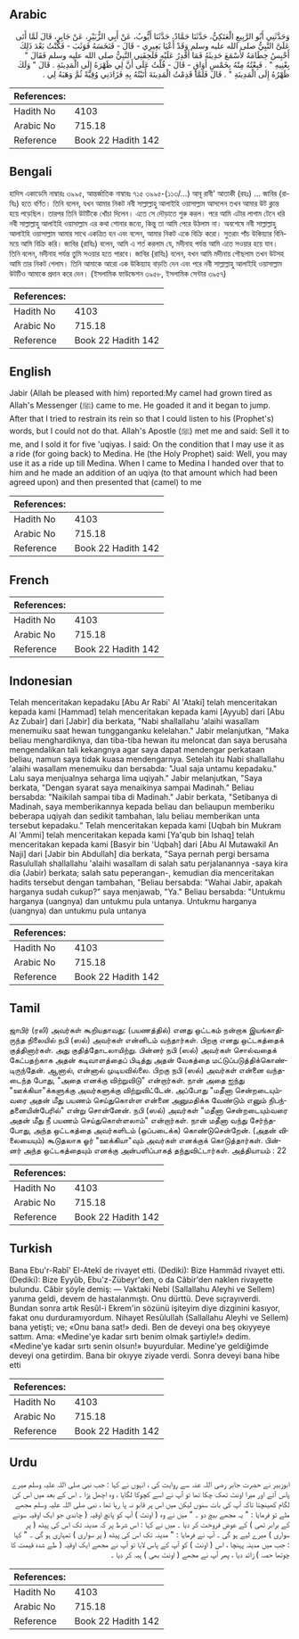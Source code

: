 ## Arabic


<div dir="rtl" lang="ar" style={{fontSize:'larger',backgroundColor:'#f8f9fa',padding:20}}>
وَحَدَّثَنِي أَبُو الرَّبِيعِ الْعَتَكِيُّ، حَدَّثَنَا حَمَّادٌ، حَدَّثَنَا أَيُّوبُ، عَنْ أَبِي الزُّبَيْرِ، عَنْ جَابِرٍ، قَالَ لَمَّا أَتَى عَلَىَّ النَّبِيُّ صلى الله عليه وسلم وَقَدْ أَعْيَا بَعِيرِي - قَالَ - فَنَخَسَهُ فَوَثَبَ - فَكُنْتُ بَعْدَ ذَلِكَ أَحْبِسُ خِطَامَهُ لأَسْمَعَ حَدِيثَهُ فَمَا أَقْدِرُ عَلَيْهِ فَلَحِقَنِي النَّبِيُّ صلى الله عليه وسلم فَقَالَ ‏"‏ بِعْنِيهِ ‏"‏ ‏.‏ فَبِعْتُهُ مِنْهُ بِخَمْسِ أَوَاقٍ - قَالَ - قُلْتُ عَلَى أَنَّ لِي ظَهْرَهُ إِلَى الْمَدِينَةِ ‏.‏ قَالَ ‏"‏ وَلَكَ ظَهْرُهُ إِلَى الْمَدِينَةِ ‏"‏ ‏.‏ قَالَ فَلَمَّا قَدِمْتُ الْمَدِينَةَ أَتَيْتُهُ بِهِ فَزَادَنِي وُقِيَّةً ثُمَّ وَهَبَهُ لِي ‏.‏
</div>
<div style={{backgroundColor:'#f8f9fa',padding:20, marginBottom: 10}}><table> <thead> <tr> <th>References:</th> <th></th> </tr> </thead> <tbody><tr><td>Hadith No</td><td>4103</td></tr><tr><td>Arabic No</td><td>715.18</td></tr><tr><td>Reference</td><td>Book 22 Hadith 142</td></tr></tbody></table></div>

## Bengali


<div dir="ltr" lang="bn" style={{fontSize:'larger',backgroundColor:'#f8f9fa',padding:20}}>
হাদিস একাডেমি নাম্বারঃ ৩৯৯৫, আন্তর্জাতিক নাম্বারঃ ৭১৫ ৩৯৯৫-(১১৩/...) আবূ রাবী' আতাকী (রহঃ) ... জাবির (রাযিঃ) হতে বর্ণিত। তিনি বলেন, যখন আমার নিকট নবী সাল্লাল্লাহু আলাইহি ওয়াসাল্লাম আসলেন তখন আমার উট ক্লান্ত হয়ে পড়েছিল। তারপর তিনি উটটিকে খোঁচা দিলেন। এতে সে দৌড়াতে শুরু করল। পরে আমি এটার লাগাম টেনে ধরি নবী সাল্লাল্লাহু আলাইহি ওয়াসাল্লাম এর কথা শোনার জন্যে, কিন্তু তা আমি পেরে উঠলাম না। অবশেষে নবী সাল্লাল্লাহু আলাইহি ওয়াসাল্লাম আমার সাথে একত্রিত হন এবং বলেন, আমার নিকট একে বিক্রি করো। সুতরাং পাঁচ উকিয়্যার বিনিময়ে আমি বিক্রি করি। জাবির (রাযিঃ) বলেন, আমি এ শর্ত করলাম যে, মদীনাহ পর্যন্ত আমি এতে সওয়ার হয়ে যাব। তিনি বলেন, মদীনাহ পর্যন্ত তুমি সওয়ার হতে পারবে। জাবির (রাযিঃ) বলেন, যখন আমি মদীনায় পৌছলাম তখন উটসহ আমি তার নিকট গেলাম। তিনি আমাকে আরো এক উকিয়্যাহ বাড়তি দেন এবং পরে নবী সাল্লাল্লাহু আলাইহি ওয়াসাল্লাম উটটিও আমাকে প্রদান করে দেন। (ইসলামিক ফাউন্ডেশন ৩৯৫৮, ইসলামিক সেন্টার ৩৯৫৭)
</div>
<div style={{backgroundColor:'#f8f9fa',padding:20, marginBottom: 10}}><table> <thead> <tr> <th>References:</th> <th></th> </tr> </thead> <tbody><tr><td>Hadith No</td><td>4103</td></tr><tr><td>Arabic No</td><td>715.18</td></tr><tr><td>Reference</td><td>Book 22 Hadith 142</td></tr></tbody></table></div>

## English


<div dir="ltr" lang="en" style={{fontSize:'larger',backgroundColor:'#f8f9fa',padding:20}}>
Jabir (Allah be pleased with him) reported:My camel had grown tired as Allah's Messenger (ﷺ) came to me. He goaded it and it began to jump. After that I tried to restrain its rein so that I could listen to his (Prophet's) words, but I could not do that. Allah's Apostle (ﷺ) met me and said: Sell it to me, and I sold it for five 'uqiyas. I said: On the condition that I may use it as a ride (for going back) to Medina. He (the Holy Prophet) said: Well, you may use it as a ride up till Medina. When I came to Medina I handed over that to him and he made an addition of an uqiya (to that amount which had been agreed upon) and then presented that (camel) to me
</div>
<div style={{backgroundColor:'#f8f9fa',padding:20, marginBottom: 10}}><table> <thead> <tr> <th>References:</th> <th></th> </tr> </thead> <tbody><tr><td>Hadith No</td><td>4103</td></tr><tr><td>Arabic No</td><td>715.18</td></tr><tr><td>Reference</td><td>Book 22 Hadith 142</td></tr></tbody></table></div>

## French


<div dir="ltr" lang="fr" style={{fontSize:'larger',backgroundColor:'#f8f9fa',padding:20}}>

</div>
<div style={{backgroundColor:'#f8f9fa',padding:20, marginBottom: 10}}><table> <thead> <tr> <th>References:</th> <th></th> </tr> </thead> <tbody><tr><td>Hadith No</td><td>4103</td></tr><tr><td>Arabic No</td><td>715.18</td></tr><tr><td>Reference</td><td>Book 22 Hadith 142</td></tr></tbody></table></div>

## Indonesian


<div dir="ltr" lang="id" style={{fontSize:'larger',backgroundColor:'#f8f9fa',padding:20}}>
Telah menceritakan kepadaku [Abu Ar Rabi' Al 'Ataki] telah menceritakan kepada kami [Hammad] telah menceritakan kepada kami [Ayyub] dari [Abu Az Zubair] dari [Jabir] dia berkata, "Nabi shallallahu 'alaihi wasallam menemuiku saat hewan tungganganku kelelahan." Jabir melanjutkan, "Maka beliau menghardiknya, dan tiba-tiba hewan itu meloncat dan saya berusaha mengendalikan tali kekangnya agar saya dapat mendengar perkataan beliau, namun saya tidak kuasa mendengarnya. Setelah itu Nabi shallallahu 'alaihi wasallam menemuiku dan bersabda: "Jual saja untamu kepadaku." Lalu saya menjualnya seharga lima uqiyah." Jabir melanjutkan, "Saya berkata, "Dengan syarat saya menaikinya sampai Madinah." Beliau bersabda: "Naikilah sampai tiba di Madinah." Jabir berkata, "Setibanya di Madinah, saya memberikannya kepada beliau dan beliaupun memberiku beberapa uqiyah dan sedikit tambahan, lalu beliau memberikan unta tersebut kepadaku." Telah menceritakan kepada kami [Uqbah bin Mukram Al 'Ammi] telah menceritakan kepada kami [Ya'qub bin Ishaq] telah menceritakan kepada kami [Basyir bin 'Uqbah] dari [Abu Al Mutawakil An Naji] dari [Jabir bin Abdullah] dia berkata, "Saya pernah pergi bersama Rasulullah shallallahu 'alaihi wasallam di salah satu perjalanannya -saya kira dia (Jabir) berkata; salah satu peperangan-, kemudian dia menceritakan hadits tersebut dengan tambahan, "Beliau bersabda: "Wahai Jabir, apakah harganya sudah cukup?" saya menjawab, "Ya." Beliau bersabda: "Untukmu harganya (uangnya) dan untukmu pula untanya. Untukmu harganya (uangnya) dan untukmu pula untanya
</div>
<div style={{backgroundColor:'#f8f9fa',padding:20, marginBottom: 10}}><table> <thead> <tr> <th>References:</th> <th></th> </tr> </thead> <tbody><tr><td>Hadith No</td><td>4103</td></tr><tr><td>Arabic No</td><td>715.18</td></tr><tr><td>Reference</td><td>Book 22 Hadith 142</td></tr></tbody></table></div>

## Tamil


<div dir="ltr" lang="ta" style={{fontSize:'larger',backgroundColor:'#f8f9fa',padding:20}}>
ஜாபிர் (ரலி) அவர்கள் கூறியதாவது: (பயணத்தில்) எனது ஒட்டகம் நன்றாக இயங்காதிருந்த நிலையில் நபி (ஸல்) அவர்கள் என்னிடம் வந்தார்கள். பிறகு எனது ஒட்டகத்தைக் குத்தினார்கள். அது குதித்தோடலாயிற்று. பின்னர் நபி (ஸல்) அவர்கள் சொல்வதைக் கேட்பதற்காக அதன் கடிவாளத்தைப் பிடித்து அதன் வேகத்தை மட்டுப்படுத்திக்கொண்டிருந்தேன். ஆனால், என்னால் முடியவில்லை. பிறகு நபி (ஸல்) அவர்கள் என்னை வந்தடைந்த போது, "அதை எனக்கு விற்றுவிடு" என்றார்கள். நான் அதை ஐந்து "ஊக்கியா"க்களுக்கு அவர்களுக்கு விற்றுவிட்டேன். அப்போது "மதீனா சென்றடையும்வரை அதன் மீது பயணம் செய்துகொள்ள என்னை அனுமதிக்க வேண்டும் எனும் நிபந்தனையின்பேரில்" என்று சொன்னேன். நபி (ஸல்) அவர்கள் "மதீனா சென்றடையும்வரை அதன் மீது நீ பயணம் செய்துகொள்ளலாம்" என்றார்கள். நான் மதீனா வந்து சேர்ந்தபோது, அந்த ஒட்டகத்தை அவர்களிடம் (ஒப்படைக்க) கொண்டுசென்றேன். (அதன் விலையையும்) கூடுதலாக ஓர் "ஊக்கியா"வும் அவர்கள் எனக்குக் கொடுத்தார்கள். பின்னர் அந்த ஒட்டகத்தையும் எனக்கு அன்பளிப்பாகத் தந்துவிட்டார்கள். அத்தியாயம் : 22
</div>
<div style={{backgroundColor:'#f8f9fa',padding:20, marginBottom: 10}}><table> <thead> <tr> <th>References:</th> <th></th> </tr> </thead> <tbody><tr><td>Hadith No</td><td>4103</td></tr><tr><td>Arabic No</td><td>715.18</td></tr><tr><td>Reference</td><td>Book 22 Hadith 142</td></tr></tbody></table></div>

## Turkish


<div dir="ltr" lang="tr" style={{fontSize:'larger',backgroundColor:'#f8f9fa',padding:20}}>
Bana Ebu'r-Rabî' El-Atekî de rivayet etti. (Dediki): Bize Hammâd rivayet etti. (Dediki): Bize Eyyûb, Ebu'z-Zübeyr'den, o da Câbir'den naklen rivayette bulundu. Câbir şöyle demiş: — Vaktaki Nebi (Sallallahu Aleyhi ve Sellem) yanıma geldi, devem de hastalanmıştı. Onu dürttü. Deve sıçrayıverdi. Bundan sonra artık Resûl-i Ekrem'in sözünü işiteyim diye dizginini kasıyor, fakat onu durduramıyordum. Nihayet Resûlullah (Sallallahu Aleyhi ve Sellem) bana yetişti; ve; «Onu bana sat!» dedi. Ben de deveyi ona beş okıyyeye sattım. Ama: «Medine'ye kadar sırtı benim olmak şartiyle!» dedim. «Medine'ye kadar sırtı senin olsun!» buyurdular. Medine'ye geldiğimde deveyi ona getirdim. Bana bir okıyye ziyade verdi. Sonra deveyi bana hibe etti
</div>
<div style={{backgroundColor:'#f8f9fa',padding:20, marginBottom: 10}}><table> <thead> <tr> <th>References:</th> <th></th> </tr> </thead> <tbody><tr><td>Hadith No</td><td>4103</td></tr><tr><td>Arabic No</td><td>715.18</td></tr><tr><td>Reference</td><td>Book 22 Hadith 142</td></tr></tbody></table></div>

## Urdu


<div dir="rtl" lang="ur" style={{fontSize:'larger',backgroundColor:'#f8f9fa',padding:20}}>
ابوزبیر نے حضرت جابر رضی اللہ عنہ سے روایت کی ، انہوں نے کہا : جب نبی صلی اللہ علیہ وسلم میرے پاس آئے اور میرا اونٹ تھک چکا تھا تو آپ نے اسے کچوکا لگایا ، وہ اچھل پڑا ۔ اس کے بعد میں اس کی لگام کھینچتا تاکہ آپ کی بات سنوں لیکن میں اس پر قابو نہ پا رہا تھا ، نبی صلی اللہ علیہ وسلم مجھے ملے تو فرمایا : " یہ مجھے بیچ دو ۔ " میں نے وہ ( اونٹ ) آپ کو پانچ اوقیہ ( چاندی جو ایک اوقیہ سونے کے برابر تھی ) کے عوض فروخت کر دیا ۔ میں نے کہا : اس شرط پر کہ مدینہ تک اس کی پیٹھ ( پر سواری ) میرے لیے ہو گی ۔ آپ نے فرمایا : " مدینہ تک اس کی پیٹھ ( پر سواری ) تمہاری ہو گی ۔ " کہا : جب میں مدینہ پہنچا ، اس ( اونٹ ) کو آپ کے پاس لایا تو آپ نے مجھے ایک اوقیہ ( طے شدہ قیمت کا چوتھا حصہ ) زائد دیا ، پھر آپ نے مجھے ( اونٹ بھی ) ہبہ کر دیا ۔
</div>
<div style={{backgroundColor:'#f8f9fa',padding:20, marginBottom: 10}}><table> <thead> <tr> <th>References:</th> <th></th> </tr> </thead> <tbody><tr><td>Hadith No</td><td>4103</td></tr><tr><td>Arabic No</td><td>715.18</td></tr><tr><td>Reference</td><td>Book 22 Hadith 142</td></tr></tbody></table></div>